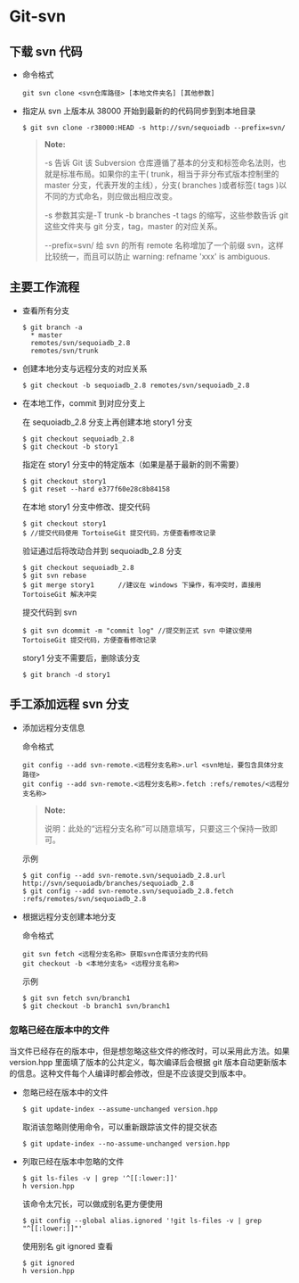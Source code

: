 # Git-svn #

## 下载 svn 代码 ##

+ 命令格式

   ``` shell
   git svn clone <svn仓库路径> [本地文件夹名] [其他参数]
   ```

+ 指定从 svn 上版本从 38000 开始到最新的的代码同步到到本地目录

   ``` shell
   $ git svn clone -r38000:HEAD -s http://svn/sequoiadb --prefix=svn/
   ```

   >**Note:**
   >
   >-s 告诉 Git 该 Subversion 仓库遵循了基本的分支和标签命名法则，也就是标准布局。如果你的主干( trunk，相当于非分布式版本控制里的 master 分支，代表开发的主线），分支( branches )或者标签( tags )以不同的方式命名，则应做出相应改变。
   >
   >-s 参数其实是-T trunk -b branches -t tags 的缩写，这些参数告诉 git 这些文件夹与 git 分支，tag，master 的对应关系。
   >
   >--prefix=svn/ 给 svn 的所有 remote 名称增加了一个前缀 svn，这样比较统一，而且可以防止 warning: refname 'xxx' is ambiguous.

## 主要工作流程 ##

+ 查看所有分支

   ``` shell
   $ git branch -a
     * master
     remotes/svn/sequoiadb_2.8
     remotes/svn/trunk
   ```

+ 创建本地分支与远程分支的对应关系
   ``` shell
   $ git checkout -b sequoiadb_2.8 remotes/svn/sequoiadb_2.8
   ```

+ 在本地工作，commit 到对应分支上

   在 sequoiadb_2.8 分支上再创建本地 story1 分支
   ```
   $ git checkout sequoiadb_2.8
   $ git checkout -b story1
   ```

   指定在 story1 分支中的特定版本（如果是基于最新的则不需要）
   ```
   $ git checkout story1
   $ git reset --hard e377f60e28c8b84158
   ```

   在本地 story1 分支中修改、提交代码
   ```
   $ git checkout story1
   $ //提交代码使用 TortoiseGit 提交代码，方便查看修改记录
   ```
   
   验证通过后将改动合并到 sequoiadb_2.8 分支
   ``` shell
   $ git checkout sequoiadb_2.8
   $ git svn rebase
   $ git merge story1      //建议在 windows 下操作，有冲突时，直接用 TortoiseGit 解决冲突
   ```

   提交代码到 svn
   ``` shell
   $ git svn dcommit -m "commit log" //提交到正式 svn 中建议使用 TortoiseGit 提交代码，方便查看修改记录
   ```

   story1 分支不需要后，删除该分支
   ```
   $ git branch -d story1
   ```

## 手工添加远程 svn 分支 ##

+ 添加远程分支信息

    命令格式
    ``` shell
    git config --add svn-remote.<远程分支名称>.url <svn地址，要包含具体分支路径>
    git config --add svn-remote.<远程分支名称>.fetch :refs/remotes/<远程分支名称>
    ```

    > **Note:**
    >
    > 说明：此处的“远程分支名称”可以随意填写，只要这三个保持一致即可。

    示例
    ``` shell
    $ git config --add svn-remote.svn/sequoiadb_2.8.url http://svn/sequoiadb/branches/sequoiadb_2.8
    $ git config --add svn-remote.svn/sequoiadb_2.8.fetch :refs/remotes/svn/sequoiadb_2.8
    ```

+ 根据远程分支创建本地分支

    命令格式
    ``` shell
    git svn fetch <远程分支名称> 获取svn仓库该分支的代码
    git checkout -b <本地分支名> <远程分支名称>
    ```

    示例
    ``` shell
    $ git svn fetch svn/branch1
    $ git checkout -b branch1 svn/branch1
    ```

### 忽略已经在版本中的文件 ###

当文件已经存在的版本中，但是想忽略这些文件的修改时，可以采用此方法。如果 version.hpp 里面填了版本的公共定义，每次编译后会根据 git 版本自动更新版本的信息。这种文件每个人编译时都会修改，但是不应该提交到版本中。

+ 忽略已经在版本中的文件
   ```
   $ git update-index --assume-unchanged version.hpp
   ```


   取消该忽略则使用命令，可以重新跟踪该文件的提交状态
   ```
   $ git update-index --no-assume-unchanged version.hpp
   ```

+ 列取已经在版本中忽略的文件
   ```
   $ git ls-files -v | grep '^[[:lower:]]'
   h version.hpp
   ```

   该命令太冗长，可以做成别名更方便使用
   ```
   $ git config --global alias.ignored '!git ls-files -v | grep "^[[:lower:]]"'
   ```

   使用别名 git ignored 查看
   ```
   $ git ignored
   h version.hpp
   ```

